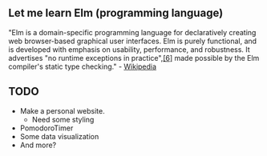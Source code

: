 ## Let me learn Elm (programming language)

"Elm is a domain-specific programming language for declaratively creating web browser-based graphical user interfaces. Elm is purely functional, and is developed with emphasis on usability, performance, and robustness. It advertises "no runtime exceptions in practice",[[6]](https://elm-lang.org/) made possible by the Elm compiler's static type checking." - [Wikipedia](https://en.wikipedia.org/wiki/Elm_(programming_language))

## TODO
* Make a personal website.
  * Need some styling
* PomodoroTimer
* Some data visualization
* And more?